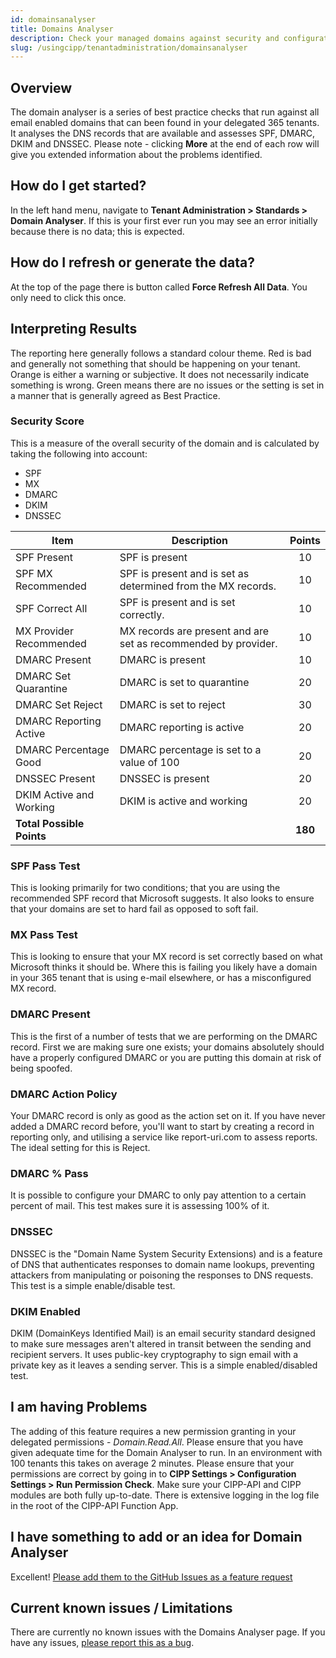 ```yaml
---
id: domainsanalyser
title: Domains Analyser
description: Check your managed domains against security and configuration best practices.
slug: /usingcipp/tenantadministration/domainsanalyser
---
```


## Overview

The domain analyser is a series of best practice checks that run against all email enabled domains that can been found in your delegated 365 tenants. It analyses the DNS records that are available and assesses SPF, DMARC, DKIM and DNSSEC. Please note - clicking **More** at the end of each row will give you extended information about the problems identified.

## How do I get started?

In the left hand menu, navigate to **Tenant Administration > Standards > Domain Analyser**. If this is your first ever run you may see an error initially because there is no data; this is expected.

## How do I refresh or generate the data?

At the top of the page there is button called **Force Refresh All Data**. You only need to click this once.

## Interpreting Results

The reporting here generally follows a standard colour theme.
Red is bad and generally not something that should be happening on your tenant.
Orange is either a warning or subjective. It does not necessarily indicate something is wrong.
Green means there are no issues or the setting is set in a manner that is generally agreed as Best Practice.

### Security Score

This is a measure of the overall security of the domain and is calculated by taking the following into account:

* SPF
* MX
* DMARC
* DKIM
* DNSSEC

| Item                      | Description                                                      | Points  |
|---------------------------|------------------------------------------------------------------|:-------:|
| SPF Present               | SPF is present                                                   | 10      |
| SPF MX Recommended        | SPF is present and is set as determined from the MX records.     | 10      |
| SPF Correct All           | SPF is present and is set correctly.                             | 10      |
| MX Provider Recommended   | MX records are present and are set as recommended by provider.   | 10      |
| DMARC Present             | DMARC is present                                                 | 10      |
| DMARC Set Quarantine      | DMARC is set to quarantine                                       | 20      |
| DMARC Set Reject          | DMARC is set to reject                                           | 30      |
| DMARC Reporting Active    | DMARC reporting is active                                        | 20      |
| DMARC Percentage Good     | DMARC percentage is set to a value of 100                        | 20      |
| DNSSEC Present            | DNSSEC is present                                                | 20      |
| DKIM Active and Working   | DKIM is active and working                                       | 20      |
| **Total Possible Points** |                                                                  | **180** |


### SPF Pass Test

This is looking primarily for two conditions; that you are using the recommended SPF record that Microsoft suggests. It also looks to ensure that your domains are set to hard fail as opposed to soft fail.

### MX Pass Test

This is looking to ensure that your MX record is set correctly based on what Microsoft thinks it should be. Where this is failing you likely have a domain in your 365 tenant that is using e-mail elsewhere, or has a misconfigured MX record.

### DMARC Present

This is the first of a number of tests that we are performing on the DMARC record. First we are making sure one exists; your domains absolutely should have a properly configured DMARC or you are putting this domain at risk of being spoofed.

### DMARC Action Policy

Your DMARC record is only as good as the action set on it. If you have never added a DMARC record before, you'll want to start by creating a record in reporting only, and utilising a service like report-uri.com to assess reports. The ideal setting for this is Reject.

### DMARC % Pass

It is possible to configure your DMARC to only pay attention to a certain percent of mail. This test makes sure it is assessing 100% of it.

### DNSSEC

DNSSEC is the "Domain Name System Security Extensions) and is a feature of DNS that authenticates responses to domain name lookups, preventing attackers from manipulating or poisoning the responses to DNS requests. This test is a simple enable/disable test.

### DKIM Enabled

DKIM (DomainKeys Identified Mail) is an email security standard designed to make sure messages aren't altered in transit between the sending and recipient servers. It uses public-key cryptography to sign email with a private key as it leaves a sending server. This is a simple enabled/disabled test.

## I am having Problems

The adding of this feature requires a new permission granting in your delegated permissions - _Domain.Read.All_. Please ensure that you have given adequate time for the Domain Analyser to run. In an environment with 100 tenants this takes on average 2 minutes. Please ensure that your permissions are correct by going in to **CIPP Settings > Configuration Settings > Run Permission Check**. Make sure your CIPP-API and CIPP modules are both fully up-to-date. There is extensive logging in the log file in the root of the CIPP-API Function App.

## I have something to add or an idea for Domain Analyser

Excellent! [Please add them to the GitHub Issues as a feature request](https://github.com/KelvinTegelaar/CIPP/issues/new?assignees=&labels=&template=feature_request.md&title=FEATURE+REQUEST%3A+)

## Current known issues / Limitations

There are currently no known issues with the Domains Analyser page.  If you have any issues, [please report this as a bug](https://github.com/KelvinTegelaar/CIPP/issues/new?assignees=&labels=&template=bug_report.md&title=BUG%3A+).

